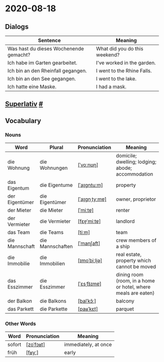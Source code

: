 # 2020-08-18

## Dialogs

| Sentence                               | Meaning                       |
| -------------------------------------- | ----------------------------- |
| Was hast du dieses Wochenende gemacht? | What did you do this weekend? |
| Ich habe im Garten gearbeitet.         | I've worked in the garden.    |
| Ich bin an den Rheinfall gegangen.     | I went to the Rhine Falls.    |
| Ich bin an den See gegangen.           | I went to the lake.           |
| Ich hatte eine Maske.                  | I had a mask.                 |

## [Superlativ](../Grammar/Superlativ.md) [#](# "A1P215")

## Vocabulary

### Nouns

| Word           | Plural           | Pronunciation                                                | Meaning                                                      |
| -------------- | ---------------- | ------------------------------------------------------------ | ------------------------------------------------------------ |
| die Wohnung    | die Wohnungen    | [[ˈvoːnʊŋ]](https://cdn.duden.de/_media_/audio/ID4111396_496830282.mp3) | domicile; dwelling; lodging; abode; accommodation            |
| das Eigentum   | die Eigentume    | [[ˈaɪ̯ɡn̩tuːm]](https://cdn.duden.de/_media_/audio/ID4110095_146213267.mp3) | property                                                     |
| der Eigentümer | die Eigentümer   | [[ˈaɪ̯ɡn̩ˌtyːmɐ]](https://cdn.duden.de/_media_/audio/ID4157866_328386150.mp3) | owner, proprietor                                            |
| der Mieter     | die Mieter       | [[ˈmiːtɐ]](https://cdn.duden.de/_media_/audio/ID4520686_255448980.mp3) | renter                                                       |
| der Vermieter  | die Vermieter    | [[fɛɐ̯ˈmiːtɐ]](https://cdn.duden.de/_media_/audio/ID4521999_329782186.mp3) | landlord                                                     |
| das Team       | die Teams        | [[tiːm]](https://cdn.duden.de/_media_/audio/ID4111530_64048181.mp3) | team                                                         |
| die Mannschaft | die Mannschaften | [[ˈmanʃaft]](https://cdn.duden.de/_media_/audio/ID4113669_501467614.mp3) | crew members of a ship                                       |
| die Immobilie  | die Immobilien   | [[ɪmoˈbiːli̯ə]](https://cdn.duden.de/_media_/audio/ID4129381_293410631.mp3) | real estate, property which cannot be moved                  |
| das Esszimmer  | die Esszimmer    | [[ˈɛsˌt͡sɪmɐ]](https://upload.wikimedia.org/wikipedia/commons/e/ef/De-Esszimmer.ogg) | dining room (room, in a home or hotel, where meals are eaten) |
| der Balkon     | die Balkons      | [[balˈkɔ̃ː]](https://cdn.duden.de/_media_/audio/ID4114823_73635867.mp3) | balcony                                                      |
| das Parkett    | die Parkette     | [[paʁˈkɛt]](https://cdn.duden.de/_media_/audio/ID4520921_40805282.mp3) | parquet                                                      |

### Other Words

| Word   | Pronunciation                                                | Meaning              |
| ------ | ------------------------------------------------------------ | -------------------- |
| sofort | [[zoˈfɔʁt]](https://cdn.duden.de/_media_/audio/ID4115229_134828907.mp3) | immediately, at once |
| früh   | [[fʁyː]](https://cdn.duden.de/_media_/audio/ID4129972_489827499.mp3) | early                |

